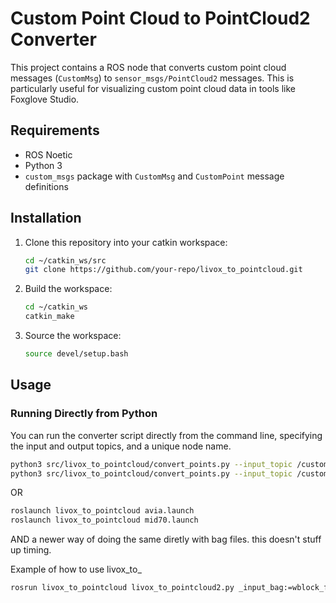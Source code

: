 # Custom Point Cloud to PointCloud2 Converter

This project contains a ROS node that converts custom point cloud messages (`CustomMsg`) to `sensor_msgs/PointCloud2` messages. This is particularly useful for visualizing custom point cloud data in tools like Foxglove Studio.

## Requirements

- ROS Noetic
- Python 3
- `custom_msgs` package with `CustomMsg` and `CustomPoint` message definitions

## Installation

1. Clone this repository into your catkin workspace:

    ```bash
    cd ~/catkin_ws/src
    git clone https://github.com/your-repo/livox_to_pointcloud.git
    ```

2. Build the workspace:

    ```bash
    cd ~/catkin_ws
    catkin_make
    ```

3. Source the workspace:

    ```bash
    source devel/setup.bash
    ```

## Usage

### Running Directly from Python

You can run the converter script directly from the command line, specifying the input and output topics, and a unique node name.

```bash
python3 src/livox_to_pointcloud/convert_points.py --input_topic /custom_pointcloud_laser1 --output_topic /pointcloud2_laser1 --node_name laser1_converter_node
python3 src/livox_to_pointcloud/convert_points.py --input_topic /custom_pointcloud_laser2 --output_topic /pointcloud2_laser2 --node_name laser2_converter_node
```

OR

```bash
roslaunch livox_to_pointcloud avia.launch
roslaunch livox_to_pointcloud mid70.launch
```





AND a newer way of doing the same diretly with bag files. this doesn't stuff up timing.

Example of how to use livox_to_
```bash
rosrun livox_to_pointcloud livox_to_pointcloud2.py _input_bag:=wblock_forward_back.bag _output_bag:=wblock_forward_back-fixed.bag _input_topic1:=/avia/livox/lidar _output_topic1:=/avia/livox/pointcloud2 _input_topic2:=/mid70/livox/lidar _output_topic2:=/mid70/livox/pointcloud2
```
